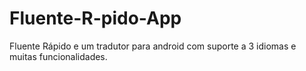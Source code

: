 # Fluente-R-pido-App
Fluente Rápido e um tradutor para android com suporte a 3 idiomas e muitas funcionalidades.
